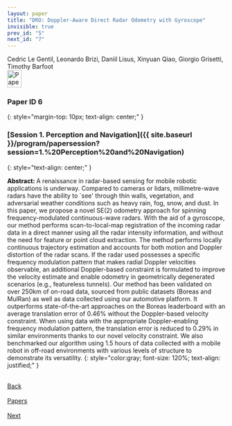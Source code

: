 ```yaml
---
layout: paper
title: "DRO: Doppler-Aware Direct Radar Odometry with Gyroscope"
invisible: true
prev_id: "5"
next_id: "7"
---
```

<div class="paper-authors">
  <div class="paper-author-box">
    <div class="paper-author-name">Cedric Le Gentil, Leonardo Brizi, Daniil Lisus, Xinyuan Qiao, Giorgio Grisetti, Timothy Barfoot</div>
    <div class="paper-author-uni"></div>
  </div>
</div>

<div class="paper-pdf">
  <div>
    <a href="https://www.roboticsproceedings.org/rss21/p006.pdf" title="Download PDF" target="_blank">
      <img src="{{ site.baseurl }}/images/paper_link_cardinal_red.png" alt="Paper PDF" width="33" height="40" />
    </a>
  </div>
</div>

### Paper ID 6
{: style="margin-top: 10px; text-align: center;" }

### [Session 1. Perception and Navigation]({{ site.baseurl }}/program/papersession?session=1.%20Perception%20and%20Navigation)
{: style="text-align: center;" }

<b style="color: black;">Abstract: </b>A renaissance in radar-based sensing for mobile robotic applications is underway. Compared to cameras or lidars, millimetre-wave radars have the ability to `see' through thin walls, vegetation, and adversarial weather conditions such as heavy rain, fog, snow, and dust. In this paper, we propose a novel SE(2) odometry approach for spinning frequency-modulated continuous-wave radars. With the aid of a gyroscope, our method performs scan-to-local-map registration of the incoming radar data in a direct manner using all the radar intensity information, and without the need for feature or point cloud extraction. The method performs locally continuous trajectory estimation and accounts for both motion and Doppler distortion of the radar scans. If the radar used possesses a specific frequency modulation pattern that makes radial Doppler velocities observable, an additional Doppler-based constraint is formulated to improve the velocity estimate and enable odometry in geometrically degenerated scenarios (e.g., featureless tunnels). Our method has been validated on over 250km of on-road data, sourced from public datasets (Boreas and MulRan) as well as data collected using our automotive platform. It outperforms state-of-the-art approaches on the Boreas leaderboard with an average translation error of 0.46% without the Doppler-based velocity constraint. When using data with the appropriate Doppler-enabling frequency modulation pattern, the translation error is reduced to 0.29% in similar environments thanks to our novel velocity constraint. We also benchmarked our algorithm using 1.5 hours of data collected with a mobile robot in off-road environments with various levels of structure to demonstrate its versatility.
{: style="color:gray; font-size: 120%; text-align: justified;" }

<div class="paper-menu">
  <div class="paper-menu-inner">
    <a href="{{ site.baseurl }}/program/papers/5/" title="Previous Paper">
            <div class="paper-menu-icon">
                <i class="fa fa-chevron-left"></i><br>
                <span class="paper-menu-label">Back</span>
            </div>
        </a>
    <a href="{{ site.baseurl }}/program/papers" title="All Papers">
      <div class="paper-menu-icon">
        <i class="fa fa-list"></i><br>
        <span class="paper-menu-label">Papers</span>
      </div>
    </a>
    <a href="{{ site.baseurl }}/program/papers/7/" title="Next Paper">
            <div class="paper-menu-icon">
                <i class="fa fa-chevron-right"></i><br>
                <span class="paper-menu-label">Next</span>
            </div>
        </a>
  </div>
</div>
